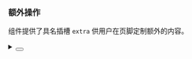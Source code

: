 ### 额外操作

组件提供了具名插槽 `extra` 供用户在页脚定制额外的内容。

<div class="cell-demo vp-raw">
  <yc-image
    src="https://p1-arco.byteimg.com/tos-cn-i-uwbnlip3yd/a8c8cdb109cb051163646151a4a5083b.png~tplv-uwbnlip3yd-webp.webp"
    title="A user’s avatar"
    description="Present by Arco Design"
    width="260"
    style="margin-right: 67px; vertical-align: top;"
    :preview-visible="visible1"
    @preview-visible-change="
      () => {
        visible1 = false;
      }
    ">
    <template #extra>
      <div class="actions">
        <span
          class="action"
          @click="
            () => {
              visible1 = true;
            }
          "
          ><icon-eye
        /></span>
        <span
          class="action"
          @click="onDownLoad"
          ><icon-download
        /></span>
        <yc-tooltip content="A user’s avatar">
          <span class="action"><icon-info-circle /></span>
        </yc-tooltip>
      </div>
    </template>
  </yc-image>
  <yc-image
    src="https://p1-arco.byteimg.com/tos-cn-i-uwbnlip3yd/a8c8cdb109cb051163646151a4a5083b.png~tplv-uwbnlip3yd-webp.webp"
    title="A user’s avatar"
    description="Present by Arco Design"
    width="260"
    footer-position="outer"
    :preview-visible="visible2"
    @preview-visible-change="
      () => {
        visible2 = false;
      }
    ">
    <template #extra>
      <div class="actions actions-outer">
        <span
          class="action"
          @click="
            () => {
              visible2 = true;
            }
          "
          ><icon-eye
        /></span>
        <span
          class="action"
          @click="onDownLoad"
          ><icon-download
        /></span>
        <yc-tooltip content="A user’s avatar">
          <span class="action"><icon-info-circle /></span>
        </yc-tooltip>
      </div>
    </template>
  </yc-image>
</div>

<script setup>
import { ref } from 'vue';
const visible1 = ref(false);
const visible2 = ref(false);
const onDownLoad = () => {
  console.log('download');
};
</script>

<style scoped>
.actions {
  display: flex;
  align-items: center;
}
.action {
  padding: 5px 4px;
  font-size: 14px;
  margin-left: 12px;
  border-radius: 2px;
  line-height: 1;
  cursor: pointer;
}
.action:first-child {
  margin-left: 0;
}

.action:hover {
  background: rgba(0, 0, 0, 0.5);
}
.actions-outer {
  .action {
    &:hover {
      color: #ffffff;
    }
  }
}
</style>

<details>
<summary>
 <button class="code-btn"  >
    <icon-code />
 </button>
</summary>

```vue
<template>
  <yc-image
    src="https://p1-arco.byteimg.com/tos-cn-i-uwbnlip3yd/a8c8cdb109cb051163646151a4a5083b.png~tplv-uwbnlip3yd-webp.webp"
    title="A user’s avatar"
    description="Present by Arco Design"
    width="260"
    style="margin-right: 67px; vertical-align: top;"
    :preview-visible="visible1"
    @preview-visible-change="
      () => {
        visible1 = false;
      }
    ">
    <template #extra>
      <div class="actions">
        <span
          class="action"
          @click="
            () => {
              visible1 = true;
            }
          "
          ><icon-eye
        /></span>
        <span
          class="action"
          @click="onDownLoad"
          ><icon-download
        /></span>
        <yc-tooltip content="A user’s avatar">
          <span class="action"><icon-info-circle /></span>
        </yc-tooltip>
      </div>
    </template>
  </yc-image>
  <yc-image
    src="https://p1-arco.byteimg.com/tos-cn-i-uwbnlip3yd/a8c8cdb109cb051163646151a4a5083b.png~tplv-uwbnlip3yd-webp.webp"
    title="A user’s avatar"
    description="Present by Arco Design"
    width="260"
    footer-position="outer"
    :preview-visible="visible2"
    @preview-visible-change="
      () => {
        visible2 = false;
      }
    ">
    <template #extra>
      <div class="actions actions-outer">
        <span
          class="action"
          @click="
            () => {
              visible2 = true;
            }
          "
          ><icon-eye
        /></span>
        <span
          class="action"
          @click="onDownLoad"
          ><icon-download
        /></span>
        <yc-tooltip content="A user’s avatar">
          <span class="action"><icon-info-circle /></span>
        </yc-tooltip>
      </div>
    </template>
  </yc-image>
</template>

<script setup>
import { ref } from 'vue';
const visible1 = ref(false);
const visible2 = ref(false);
const onDownLoad = () => {
  console.log('download');
};
</script>

<style scoped>
.actions {
  display: flex;
  align-items: center;
}
.action {
  padding: 5px 4px;
  font-size: 14px;
  margin-left: 12px;
  border-radius: 2px;
  line-height: 1;
  cursor: pointer;
}
.action:first-child {
  margin-left: 0;
}

.action:hover {
  background: rgba(0, 0, 0, 0.5);
}
.actions-outer {
  .action {
    &:hover {
      color: #ffffff;
    }
  }
}
</style>
```

</details>
